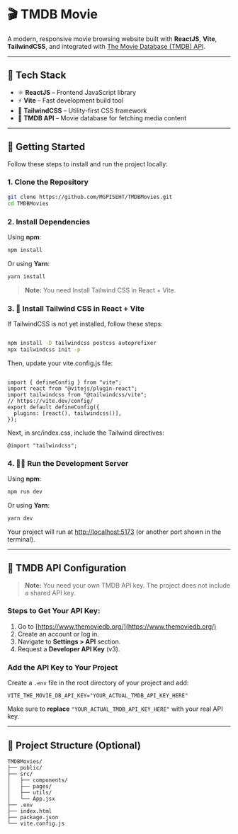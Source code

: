 
# 🎬 TMDB Movie

A modern, responsive movie browsing website built with **ReactJS**, **Vite**, **TailwindCSS**, and integrated with [The Movie Database (TMDB) API](https://www.themoviedb.org/).

---

## 🔧 Tech Stack

- ⚛️ **ReactJS** – Frontend JavaScript library  
- ⚡ **Vite** – Fast development build tool  
- 🎨 **TailwindCSS** – Utility-first CSS framework  
- 🎥 **TMDB API** – Movie database for fetching media content  

---

## 🚀 Getting Started

Follow these steps to install and run the project locally:

### 1. Clone the Repository

```bash
git clone https://github.com/MGPISEHT/TMDBMovies.git
cd TMDBMovies
````

### 2. Install Dependencies

Using **npm**:

```bash
npm install
```

Or using **Yarn**:

```bash
yarn install
```
> **Note:** You need Install Tailwind CSS in React + Vite.

### 3. 🎨 Install Tailwind CSS in React + Vite
If TailwindCSS is not yet installed, follow these steps:
```bash

npm install -D tailwindcss postcss autoprefixer
npx tailwindcss init -p
```

Then, update your vite.config.js file:
```

import { defineConfig } from "vite";
import react from "@vitejs/plugin-react";
import tailwindcss from "@tailwindcss/vite";
// https://vite.dev/config/
export default defineConfig({
  plugins: [react(), tailwindcss()],
});
```

Next, in src/index.css, include the Tailwind directives:

```
@import "tailwindcss";
```

### 4. 🏃‍➡️ Run the Development Server
Using **npm**:

```bash
npm run dev
```

Or using **Yarn**:

```bash
yarn dev
```
Your project will run at [http://localhost:5173](http://localhost:5173) (or another port shown in the terminal).

---



## 🔑 TMDB API Configuration

> **Note:** You need your own TMDB API key. The project does not include a shared API key.

### Steps to Get Your API Key:

1. Go to [https://www.themoviedb.org/](https://www.themoviedb.org/)
2. Create an account or log in.
3. Navigate to **Settings > API** section.
4. Request a **Developer API Key** (v3).

### Add the API Key to Your Project

Create a `.env` file in the root directory of your project and add:

```env
VITE_THE_MOVIE_DB_API_KEY="YOUR_ACTUAL_TMDB_API_KEY_HERE"
```

Make sure to **replace** `"YOUR_ACTUAL_TMDB_API_KEY_HERE"` with your real API key.

---

## 📁 Project Structure (Optional)

```
TMDBMovies/
├── public/
├── src/
│   ├── components/
│   ├── pages/
│   ├── utils/
│   └── App.jsx
├── .env
├── index.html
├── package.json
└── vite.config.js
```

